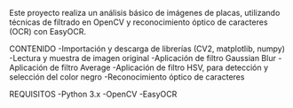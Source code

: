 Este proyecto realiza un análisis básico de imágenes de placas, utilizando técnicas de filtrado en OpenCV y reconocimiento óptico de caracteres (OCR) con EasyOCR.

CONTENIDO
-Importación y descarga de librerías (CV2, matplotlib, numpy)
-Lectura y muestra de imagen original
-Aplicación de filtro Gaussian Blur
-Aplicación de filtro Average
-Aplicación de filtro HSV, para detección y selección del color negro
-Reconocimiento óptico de caracteres

REQUISITOS
-Python 3.x
-OpenCV
-EasyOCR